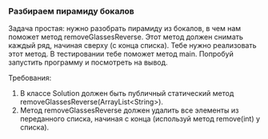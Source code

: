 
### Разбираем пирамиду бокалов

Задача простая: нужно разобрать пирамиду из бокалов, в чем нам поможет метод removeGlassesReverse. Этот метод должен
снимать каждый ряд, начиная сверху (с конца списка). Тебе нужно реализовать этот метод. В тестировании тебе поможет метод main.
Попробуй запустить программу и посмотреть на вывод.


Требования:
1.	В классе Solution должен быть публичный статический метод removeGlassesReverse(ArrayList&lt;String&gt;).
2.	Метод removeGlassesReverse должен удалить все элементы из переданного списка, начиная с конца (используй метод remove(int) у списка).


